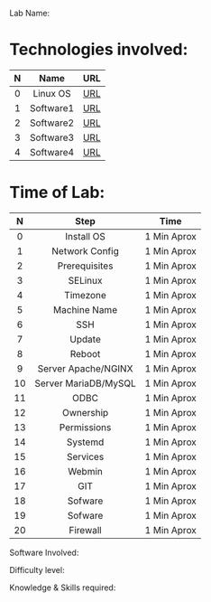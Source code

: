Lab Name:

Technologies involved:
======================

N | Name | URL |
 :--: | :--: | :--: |
 0 | Linux OS | [URL](https://www.google.com "Google's Homepage") |
 1 | Software1 | [URL](https://www.google.com "Google's Homepage") |
 2 | Software2 | [URL](https://www.google.com "Google's Homepage") |
 3 | Software3 | [URL](https://www.google.com "Google's Homepage") |
 4 | Software4 | [URL](https://www.google.com "Google's Homepage") |

Time of Lab:
============

 N | Step | Time |
 :--: | :--: | :--: |
 0 | Install OS | 1 Min Aprox |
 1 | Network Config | 1 Min Aprox |
 2 | Prerequisites | 1 Min Aprox |
 3 | SELinux | 1 Min Aprox  |
 4 | Timezone | 1 Min Aprox |
 5 | Machine Name | 1 Min Aprox |
 6 | SSH | 1 Min Aprox |
 7 | Update | 1 Min Aprox |
 8 | Reboot | 1 Min Aprox |
 9 | Server Apache/NGINX | 1 Min Aprox |
 10 | Server MariaDB/MySQL | 1 Min Aprox |
 11 | ODBC | 1 Min Aprox |
 12 | Ownership | 1 Min Aprox |
 13 | Permissions | 1 Min Aprox |
 14 | Systemd | 1 Min Aprox |
 15 | Services | 1 Min Aprox |
 16 | Webmin | 1 Min Aprox |
 17 | GIT | 1 Min Aprox |
 18 | Sofware | 1 Min Aprox |
 19 | Sofware | 1 Min Aprox |
 20 | Firewall | 1 Min Aprox |
 


Software Involved:

Difficulty level:

Knowledge & Skills required:

